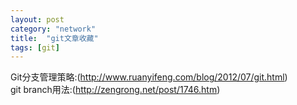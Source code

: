 ```yaml
---
layout: post
category: "network"
title:  "git文章收藏"
tags: [git]
---
```

Git分支管理策略:(http://www.ruanyifeng.com/blog/2012/07/git.html) <br/>
git branch用法:(http://zengrong.net/post/1746.htm)


